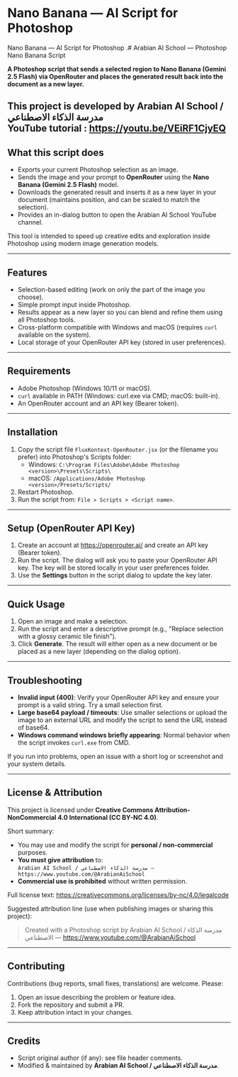 # Nano Banana — AI Script for Photoshop

Nano Banana — AI Script for Photoshop
.# Arabian AI School — Photoshop Nano Banana Script

**A Photoshop script that sends a selected region to Nano Banana (Gemini 2.5 Flash) via OpenRouter and places the generated result back into the document as a new layer.**

This project is developed by **Arabian AI School / مدرسة الذكاء الاصطناعي**  
YouTube tutorial : https://youtu.be/VEiRF1CjyEQ
---

## What this script does
- Exports your current Photoshop selection as an image.
- Sends the image and your prompt to **OpenRouter** using the **Nano Banana (Gemini 2.5 Flash)** model.
- Downloads the generated result and inserts it as a new layer in your document (maintains position, and can be scaled to match the selection).
- Provides an in-dialog button to open the Arabian AI School YouTube channel.

This tool is intended to speed up creative edits and exploration inside Photoshop using modern image generation models.

---

## Features
- Selection-based editing (work on only the part of the image you choose).
- Simple prompt input inside Photoshop.
- Results appear as a new layer so you can blend and refine them using all Photoshop tools.
- Cross-platform compatible with Windows and macOS (requires `curl` available on the system).
- Local storage of your OpenRouter API key (stored in user preferences).

---

## Requirements
- Adobe Photoshop (Windows 10/11 or macOS).
- `curl` available in PATH (Windows: curl.exe via CMD; macOS: built-in).
- An OpenRouter account and an API key (Bearer token).

---

## Installation
1. Copy the script file `FluxKontext-OpenRouter.jsx` (or the filename you prefer) into Photoshop's Scripts folder:
   - Windows: `C:\Program Files\Adobe\Adobe Photoshop <version>\Presets\Scripts\`
   - macOS: `/Applications/Adobe Photoshop <version>/Presets/Scripts/`
2. Restart Photoshop.
3. Run the script from: `File > Scripts > <Script name>`.

---

## Setup (OpenRouter API Key)
1. Create an account at https://openrouter.ai/ and create an API key (Bearer token).
2. Run the script. The dialog will ask you to paste your OpenRouter API key. The key will be stored locally in your user preferences folder.
3. Use the **Settings** button in the script dialog to update the key later.

---

## Quick Usage
1. Open an image and make a selection.
2. Run the script and enter a descriptive prompt (e.g., "Replace selection with a glossy ceramic tile finish").
3. Click **Generate**. The result will either open as a new document or be placed as a new layer (depending on the dialog option).

---

## Troubleshooting
- **Invalid input (400)**: Verify your OpenRouter API key and ensure your prompt is a valid string. Try a small selection first.
- **Large base64 payload / timeouts**: Use smaller selections or upload the image to an external URL and modify the script to send the URL instead of base64.
- **Windows command windows briefly appearing**: Normal behavior when the script invokes `curl.exe` from CMD.

If you run into problems, open an issue with a short log or screenshot and your system details.

---

## License & Attribution
This project is licensed under **Creative Commons Attribution-NonCommercial 4.0 International (CC BY-NC 4.0)**.

Short summary:
- You may use and modify the script for **personal / non-commercial** purposes.
- **You must give attribution** to:  
  `Arabian AI School / مدرسة الذكاء الاصطناعي — https://www.youtube.com/@ArabianAiSchool`
- **Commercial use is prohibited** without written permission.

Full license text: https://creativecommons.org/licenses/by-nc/4.0/legalcode

Suggested attribution line (use when publishing images or sharing this project):
> Created with a Photoshop script by Arabian AI School / مدرسة الذكاء الاصطناعي — https://www.youtube.com/@ArabianAiSchool

---

## Contributing
Contributions (bug reports, small fixes, translations) are welcome. Please:
1. Open an issue describing the problem or feature idea.
2. Fork the repository and submit a PR.
3. Keep attribution intact in your changes.

---

## Credits
- Script original author (if any): see file header comments.
- Modified & maintained by **Arabian AI School / مدرسة الذكاء الاصطناعي**.

